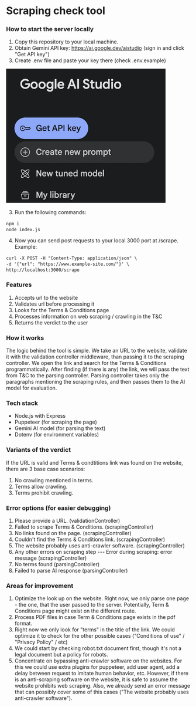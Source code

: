 # Scraping check tool

### How to start the server locally
1. Copy this repository to your local machine.
2. Obtain Gemini API key: https://ai.google.dev/aistudio (sign in and click "Get API key")
3. Create .env file and paste your key there (check .env.example)

![Gemini Interface](./assets/gemini.png)

3. Run the following commands:
```
npm i
node index.js
```
4. Now you can send post requests to your local 3000 port at /scrape. Example:
```
curl -X POST -H "Content-Type: application/json" \
-d '{"url": "https://www.example-site.com/"}' \
http://localhost:3000/scrape

```

### Features
1. Accepts url to the website
2. Validates url before processing it
3. Looks for the Terms & Conditions page
4. Processes information on web scraping / crawling in the T&C
5. Returns the verdict to the user

### How it works
The logic behind the tool is simple. We take an URL to the website, validate it with the validation controller middleware, than passing it to the scraping controller. We open the link and search for the Terms & Conditions programmatically. After finding (if there is any) the link, we will pass the text from T&C to the parsing controller. Parsing controller takes only the paragraphs mentioning the scraping rules, and then passes them to the AI model for evaluation.

### Tech stack
* Node.js with Express
* Puppeteer (for scraping the page)
* Gemini AI model (for parsing the text)
* Dotenv (for environment variables)

### Variants of the verdict
If the URL is valid and Terms & condtitions link was found on the website, there are 3 base case scenarios:
1. No crawling mentioned in terms.
2. Terms allow crawling.
3. Terms prohibit crawling.

### Error options (for easier debugging)
1. Please provide a URL. (validationController)
2. Failed to scrape Terms & Conditions. (scrapingController)
3. No links found on the page. (scrapingController)
4. Couldn't find the Terms & Conditions link. (scrapingController)
5. The website probably uses anti-crawler software. (scrapingController)
6. Any other errors on scraping step --- Error during scraping: error message (scrapingController)
7. No terms found (parsingController)
8. Failed to parse AI response (parsingController)

### Areas for improvement
1. Optimize the look up on the website. Right now, we only parse one page - the one, that the user passed to the server. Potentially, Term & Conditions page might exist on the different route.
2. Process PDF files in case Term & Conditions page exists in the pdf format.
3.  Right now we only look for "terms" in the title of the link. We could optimize it to check for the other possible cases ("Conditions of use" / "Privacy Policy" / etc)
4. We could start by checking robot.txt document first, though it's not a legal document but a policy for robots.
5. Concentrate on bypassing anti-crawler software on the websites. For this we could use extra plugins for puppeteer, add user agent, add a delay between request to imitate human behavior, etc. However, if there is an anti-scraping software on the website, it is safe to assume the website prohibits web scraping. Also, we already send an error message that can possibly cover some of this cases ("The website probably uses anti-crawler software").





